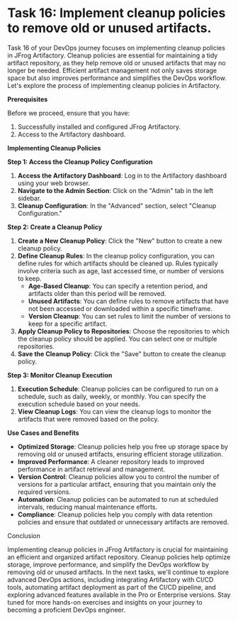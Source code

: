 # Task 16: Implement cleanup policies to remove old or unused artifacts.

Task 16 of your DevOps journey focuses on implementing cleanup policies in JFrog Artifactory. Cleanup policies are essential for maintaining a tidy artifact repository, as they help remove old or unused artifacts that may no longer be needed. Efficient artifact management not only saves storage space but also improves performance and simplifies the DevOps workflow. Let's explore the process of implementing cleanup policies in Artifactory.

**Prerequisites**

Before we proceed, ensure that you have:

1. Successfully installed and configured JFrog Artifactory.
2. Access to the Artifactory dashboard.

**Implementing Cleanup Policies**

**Step 1: Access the Cleanup Policy Configuration**

1. **Access the Artifactory Dashboard**: Log in to the Artifactory dashboard using your web browser.
2. **Navigate to the Admin Section**: Click on the "Admin" tab in the left sidebar.
3. **Cleanup Configuration**: In the "Advanced" section, select "Cleanup Configuration."

**Step 2: Create a Cleanup Policy**

1. **Create a New Cleanup Policy**: Click the "New" button to create a new cleanup policy.
2. **Define Cleanup Rules**: In the cleanup policy configuration, you can define rules for which artifacts should be cleaned up. Rules typically involve criteria such as age, last accessed time, or number of versions to keep.
    - **Age-Based Cleanup**: You can specify a retention period, and artifacts older than this period will be removed.
    - **Unused Artifacts**: You can define rules to remove artifacts that have not been accessed or downloaded within a specific timeframe.
    - **Version Cleanup**: You can set rules to limit the number of versions to keep for a specific artifact.
3. **Apply Cleanup Policy to Repositories**: Choose the repositories to which the cleanup policy should be applied. You can select one or multiple repositories.
4. **Save the Cleanup Policy**: Click the "Save" button to create the cleanup policy.

**Step 3: Monitor Cleanup Execution**

1. **Execution Schedule**: Cleanup policies can be configured to run on a schedule, such as daily, weekly, or monthly. You can specify the execution schedule based on your needs.
2. **View Cleanup Logs**: You can view the cleanup logs to monitor the artifacts that were removed based on the policy.

**Use Cases and Benefits**

- **Optimized Storage**: Cleanup policies help you free up storage space by removing old or unused artifacts, ensuring efficient storage utilization.
- **Improved Performance**: A cleaner repository leads to improved performance in artifact retrieval and management.
- **Version Control**: Cleanup policies allow you to control the number of versions for a particular artifact, ensuring that you maintain only the required versions.
- **Automation**: Cleanup policies can be automated to run at scheduled intervals, reducing manual maintenance efforts.
- **Compliance**: Cleanup policies help you comply with data retention policies and ensure that outdated or unnecessary artifacts are removed.

Conclusion

Implementing cleanup policies in JFrog Artifactory is crucial for maintaining an efficient and organized artifact repository. Cleanup policies help optimize storage, improve performance, and simplify the DevOps workflow by removing old or unused artifacts. In the next tasks, we'll continue to explore advanced DevOps actions, including integrating Artifactory with CI/CD tools, automating artifact deployment as part of the CI/CD pipeline, and exploring advanced features available in the Pro or Enterprise versions. Stay tuned for more hands-on exercises and insights on your journey to becoming a proficient DevOps engineer.
